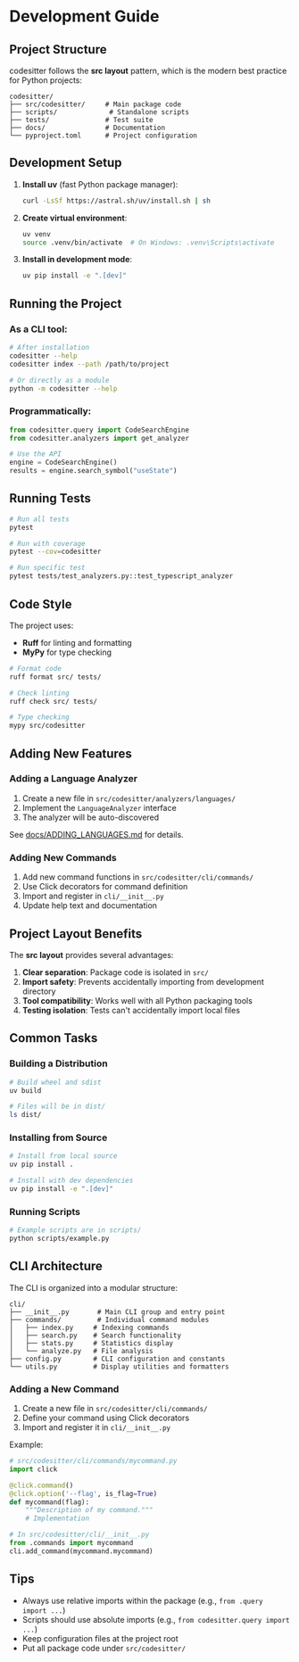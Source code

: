 # Development Guide

## Project Structure

codesitter follows the **src layout** pattern, which is the modern best practice for Python projects:

```
codesitter/
├── src/codesitter/     # Main package code
├── scripts/             # Standalone scripts
├── tests/              # Test suite
├── docs/               # Documentation
└── pyproject.toml      # Project configuration
```

## Development Setup

1. **Install uv** (fast Python package manager):
   ```bash
   curl -LsSf https://astral.sh/uv/install.sh | sh
   ```

2. **Create virtual environment**:
   ```bash
   uv venv
   source .venv/bin/activate  # On Windows: .venv\Scripts\activate
   ```

3. **Install in development mode**:
   ```bash
   uv pip install -e ".[dev]"
   ```

## Running the Project

### As a CLI tool:
```bash
# After installation
codesitter --help
codesitter index --path /path/to/project

# Or directly as a module
python -m codesitter --help
```

### Programmatically:
```python
from codesitter.query import CodeSearchEngine
from codesitter.analyzers import get_analyzer

# Use the API
engine = CodeSearchEngine()
results = engine.search_symbol("useState")
```

## Running Tests

```bash
# Run all tests
pytest

# Run with coverage
pytest --cov=codesitter

# Run specific test
pytest tests/test_analyzers.py::test_typescript_analyzer
```

## Code Style

The project uses:
- **Ruff** for linting and formatting
- **MyPy** for type checking

```bash
# Format code
ruff format src/ tests/

# Check linting
ruff check src/ tests/

# Type checking
mypy src/codesitter
```

## Adding New Features

### Adding a Language Analyzer

1. Create a new file in `src/codesitter/analyzers/languages/`
2. Implement the `LanguageAnalyzer` interface
3. The analyzer will be auto-discovered

See [docs/ADDING_LANGUAGES.md](ADDING_LANGUAGES.md) for details.

### Adding New Commands

1. Add new command functions in `src/codesitter/cli/commands/`
2. Use Click decorators for command definition
3. Import and register in `cli/__init__.py`
4. Update help text and documentation

## Project Layout Benefits

The **src layout** provides several advantages:

1. **Clear separation**: Package code is isolated in `src/`
2. **Import safety**: Prevents accidentally importing from development directory
3. **Tool compatibility**: Works well with all Python packaging tools
4. **Testing isolation**: Tests can't accidentally import local files

## Common Tasks

### Building a Distribution
```bash
# Build wheel and sdist
uv build

# Files will be in dist/
ls dist/
```

### Installing from Source
```bash
# Install from local source
uv pip install .

# Install with dev dependencies
uv pip install -e ".[dev]"
```

### Running Scripts
```bash
# Example scripts are in scripts/
python scripts/example.py
```

## CLI Architecture

The CLI is organized into a modular structure:

```
cli/
├── __init__.py       # Main CLI group and entry point
├── commands/         # Individual command modules
│   ├── index.py     # Indexing commands
│   ├── search.py    # Search functionality
│   ├── stats.py     # Statistics display
│   └── analyze.py   # File analysis
├── config.py        # CLI configuration and constants
└── utils.py         # Display utilities and formatters
```

### Adding a New Command

1. Create a new file in `src/codesitter/cli/commands/`
2. Define your command using Click decorators
3. Import and register it in `cli/__init__.py`

Example:
```python
# src/codesitter/cli/commands/mycommand.py
import click

@click.command()
@click.option('--flag', is_flag=True)
def mycommand(flag):
    """Description of my command."""
    # Implementation

# In src/codesitter/cli/__init__.py
from .commands import mycommand
cli.add_command(mycommand.mycommand)
```

## Tips

- Always use relative imports within the package (e.g., `from .query import ...`)
- Scripts should use absolute imports (e.g., `from codesitter.query import ...`)
- Keep configuration files at the project root
- Put all package code under `src/codesitter/`
